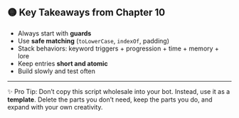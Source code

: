 ## 🟡 Key Takeaways from Chapter 10

* Always start with **guards**
* Use **safe matching** (`toLowerCase`, `indexOf`, padding)
* Stack behaviors: keyword triggers + progression + time + memory + lore
* Keep entries **short and atomic**
* Build slowly and test often

---

✨ Pro Tip: Don’t copy this script wholesale into your bot. Instead, use it as a **template**. Delete the parts you don’t need, keep the parts you do, and expand with your own creativity.
